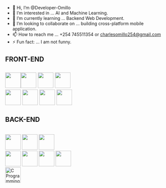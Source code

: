   - 👋 Hi, I’m @Developer-Omillo
- 👀 I’m interested in ...  AI and Machine Learning.
- 🌱 I’m currently learning ... Backend Web Development.
- 💞️ I’m looking to collaborate on ... building cross-platform mobile application.
- 📫 How to reach me ... +254 745511354 or charlesomillo254@gmail.com
- ⚡ Fun fact: ... I am not funny.

 <h2>FRONT-END <h2/><img src="https://cdn.jsdelivr.net/gh/devicons/devicon/icons/html5/html5-original.svg" width="50"/><img src="https://cdn.jsdelivr.net/gh/devicons/devicon/icons/css3/css3-original.svg" width="50"/> <img src="https://cdn.jsdelivr.net/gh/devicons/devicon/icons/javascript/javascript-original.svg" width="50"/> <img src="https://cdn.jsdelivr.net/gh/devicons/devicon/icons/typescript/typescript-original.svg" width="50"/><br />
<img src="https://cdn.jsdelivr.net/gh/devicons/devicon/icons/react/react-original.svg" width="50" />
<img src="https://cdn.jsdelivr.net/gh/devicons/devicon/icons/react/react-original.svg" width="50"/> <img src="https://cdn.jsdelivr.net/gh/devicons/devicon/icons/nextjs/nextjs-original.svg" width="50" />
<img src="https://cdn.simpleicons.org/tailwindcss/38BDF8" width="50" /> <h2>BACK-END</h2><br />    <img src="https://cdn.jsdelivr.net/gh/devicons/devicon/icons/python/python-original.svg" width="50" />
<img src="https://cdn.jsdelivr.net/gh/devicons/devicon/icons/django/django-plain.svg" width="50" />
<img src="https://cdn.jsdelivr.net/gh/devicons/devicon/icons/mysql/mysql-original.svg" width="50" /> <br />                           <img src="https://cdn.jsdelivr.net/gh/devicons/devicon/icons/figma/figma-original.svg" width="50"/>                              <img src="https://cdn.jsdelivr.net/gh/devicons/devicon/icons/canva/canva-original.svg" width="50"/>  <img src="https://cdn.jsdelivr.net/gh/devicons/devicon/icons/git/git-original.svg" width="50"/>  <img src="https://github.com/user-attachments/assets/f335ef55-2794-4783-8afc-a7484f86b8d8" width="50" height="50"> <br >
<img src="https://cdn.jsdelivr.net/gh/devicons/devicon/icons/c/c-original.svg" alt="C Programming Language" width="50" height="50"> 








<!---
Charles-Pager/Charles-Pager is a ✨ special ✨ repository because its `README.md` (this file) appears on your GitHub profile.
You can click the Preview link to take a look at your changes.
--->
